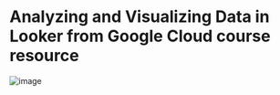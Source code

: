 # Analyzing and Visualizing Data in Looker from Google Cloud course resource

![image](https://user-images.githubusercontent.com/62062700/189525170-3a9c29d1-e28a-4360-b9f1-a45446e280a2.png)
